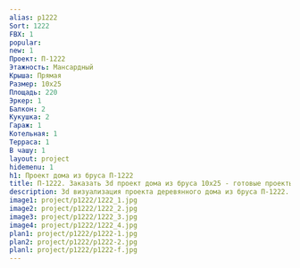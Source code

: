 ```yaml
---
alias: p1222
Sort: 1222
FBX: 1
popular: 
new: 1
Проект: П-1222
Этажность: Мансардный
Крыша: Прямая
Размер: 10х25
Площадь: 220
Эркер: 1
Балкон: 2
Кукушка: 2
Гараж: 1
Котельная: 1
Терраса: 1
В чашу: 1
layout: project
hidemenu: 1
h1: Проект дома из бруса П-1222
title: П-1222. Заказать 3d проект дома из бруса 10х25 - готовые проекты
description: 3d визуализация проекта деревянного дома из бруса П-1222. Площадь 220 м2, размер 10х25. Вы можете внести любые изменения в проект.
image1: project/p1222/1222_1.jpg
image2: project/p1222/1222_2.jpg
image3: project/p1222/1222_3.jpg
image4: project/p1222/1222_4.jpg
plan1: project/p1222/p1222-1.jpg
plan2: project/p1222/p1222-2.jpg
planl: project/p1222/p1222-f.jpg
---
```

